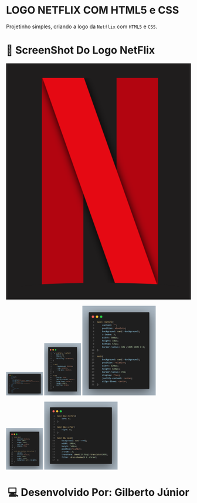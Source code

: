 # **LOGO NETFLIX COM HTML5 e CSS**

Projetinho simples, criando a logo da `Netflix` com `HTML5` e `CSS`.


# 📱 ScreenShot Do Logo NetFlix
<p align="center">
<img src="./assets/logo.png" width="600">
</p>
<p align="left">
<img src="./assets/code0.png" width="100">
<img src="./assets/code1.png" width="100">
<img src="./assets/code2.png" width="200">
</p>
<p align="left">
<img src="./assets/code3.png" width="100">
<img src="./assets/code4.png" width="200">
</p>

<h1 align="center">💻 Desenvolvido Por: Gilberto Júnior</h1>